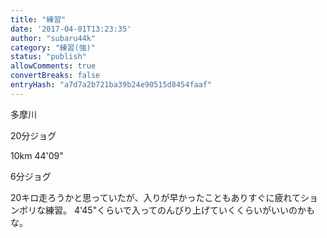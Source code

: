 ```yaml
---
title: "練習"
date: '2017-04-01T13:23:35'
author: "subaru44k"
category: "練習(強)"
status: "publish"
allowComments: true
convertBreaks: false
entryHash: "a7d7a2b721ba39b24e90515d8454faaf"
---
```

多摩川

20分ジョグ

10km
44'09"

6分ジョグ

20キロ走ろうかと思っていたが、入りが早かったこともありすぐに疲れてションボリな練習。
4'45"くらいで入ってのんびり上げていくくらいがいいのかもな。
